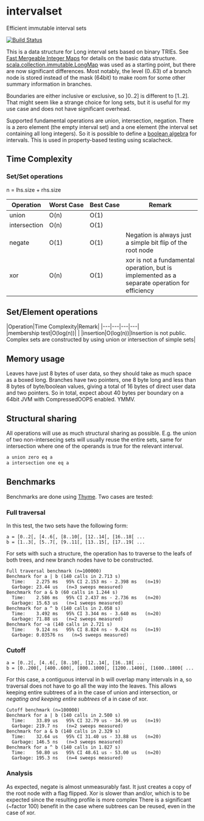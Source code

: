 # intervalset

Efficient immutable interval sets

[![Build Status](https://travis-ci.org/rklaehn/intervalset.png)](https://travis-ci.org/rklaehn/intervalset)

This is a data structure for Long interval sets based on binary TRIEs. See [Fast Mergeable Integer Maps](http://citeseerx.ist.psu.edu/viewdoc/summary?doi=10.1.1.37.5452) for details on the basic data structure. [scala.collection.immutable.LongMap](https://github.com/scala/scala/blob/d34388c1e8fad289a6198b127c6ae92c296d9246/src/library/scala/collection/immutable/LongMap.scala) was used as a starting point, but there are now significant differences. Most notably, the level (0..63) of a branch node is stored instead of the mask (64bit) to make room for some other summary information in branches.

Boundaries are either inclusive or exclusive, so ]0..2] is different to [1..2]. That might seem like a strange choice for long sets, but it is useful for my use case and does not have significant overhead.

Supported fundamental operations are union, intersection, negation. There is a zero element (the empty interval set) and a one element (the interval set containing all long integers). So it is possible to define a [boolean algebra](https://github.com/non/spire/blob/a0211697d993cade7c3618076ae997f84a6b5f3c/core/src/main/scala/spire/algebra/Bool.scala) for intervals. This is used in property-based testing using scalacheck.

## Time Complexity

### Set/Set operations

n = lhs.size + rhs.size

|Operation|Worst&nbsp;Case|Best&nbsp;Case|Remark|
|---|---|---|---|
|union|O(n)|O(1)||
|intersection|O(n)|O(1)||
|negate|O(1)|O(1)|Negation is always just a simple bit flip of the root node|
|xor|O(n)|O(1)|xor is not a fundamental operation, but is implemented as a separate operation for efficiency|

## Set/Element operations

|Operation|Time&nbsp;Complexity|Remark|
|---|---|---|---|
|membership&nbsp;test|O(log(n))|   |
|insertion|O(log(n))|Insertion is not public. Complex sets are constructed by using union or intersection of simple sets|

## Memory usage

Leaves have just 8 bytes of user data, so they should take as much space as a boxed long. Branches have two pointers, one 8 byte long and less than 8 bytes of byte/boolean values, giving a total of 16 bytes of direct user data and two pointers. So in total, expect about 40 bytes per boundary on a 64bit JVM with CompressedOOPS enabled. YMMV.

## Structural sharing

All operations will use as much structural sharing as possible. E.g. the union of two non-intersecing sets will usually reuse the entire sets, same for intersection where one of the operands is true for the relevant interval.

```scala
a union zero eq a
a intersection one eq a
```
    
## Benchmarks

Benchmarks are done using [Thyme](https://github.com/Ichoran/thyme). Two cases are tested:

### Full traversal

In this test, the two sets have the following form:

```
a = [0..2[, [4..6[, [8..10[, [12..14[, [16..18[ ...
b = [1..3[, [5..7[, [9..11[, [13..15[, [17..19[ ...
```

For sets with such a structure, the operation has to traverse to the leafs of both trees, and new branch nodes have to be constructed.

```
Full traversal benchmark (n=100000)
Benchmark for a | b (140 calls in 2.713 s)
  Time:    2.275 ms   95% CI 2.153 ms - 2.398 ms   (n=19)
  Garbage: 23.44 us   (n=3 sweeps measured)
Benchmark for a & b (60 calls in 1.244 s)
  Time:    2.586 ms   95% CI 2.437 ms - 2.736 ms   (n=20)
  Garbage: 15.63 us   (n=1 sweeps measured)
Benchmark for a ^ b (140 calls in 2.058 s)
  Time:    3.492 ms   95% CI 3.344 ms - 3.640 ms   (n=20)
  Garbage: 71.88 us   (n=2 sweeps measured)
Benchmark for ~a (140 calls in 2.721 s)
  Time:    9.124 ns   95% CI 8.824 ns - 9.424 ns   (n=19)
  Garbage: 0.03576 ns   (n=5 sweeps measured)
```

### Cutoff

```
a = [0..2[, [4..6[, [8..10[, [12..14[, [16..18[ ...
b = [0..200[, [400..600[, [800..1000[, [1200..1400[, [1600..1800[ ...
```

For this case, a contiguous interval in b will overlap many intervals in a, so traversal does not have to go all the way into the leaves. This allows keeping entire subtrees of a in the case of union and intersection, or _negating and keeping entire subtrees_ of a in case of xor.


```
Cutoff benchmark (n=100000)
Benchmark for a | b (140 calls in 2.500 s)
  Time:    33.89 us   95% CI 32.79 us - 34.99 us   (n=19)
  Garbage: 219.7 ns   (n=2 sweeps measured)
Benchmark for a & b (140 calls in 2.329 s)
  Time:    32.64 us   95% CI 31.40 us - 33.88 us   (n=20)
  Garbage: 146.5 ns   (n=3 sweeps measured)
Benchmark for a ^ b (140 calls in 1.827 s)
  Time:    50.80 us   95% CI 48.61 us - 53.00 us   (n=20)
  Garbage: 195.3 ns   (n=4 sweeps measured)
```

### Analysis

As expected, negate is almost unmeasurably fast. It just creates a copy of the root node with a flag flipped. 
Xor is slower than and/or, which is to be expected since the resulting profile is more complex
There is a significant (~factor 100) benefit in the case where subtrees can be reused, even in the case of xor.
